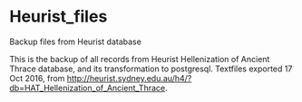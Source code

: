 # Heurist_files
Backup files from Heurist database

This is the backup of all records from Heurist Hellenization of Ancient Thrace database, and its transformation to postgresql.
Textfiles exported 17 Oct 2016, from http://heurist.sydney.edu.au/h4/?db=HAT_Hellenization_of_Ancient_Thrace.
